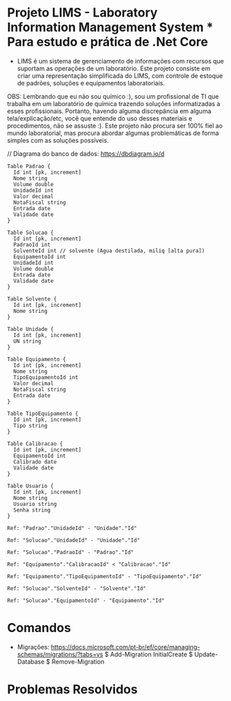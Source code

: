 ﻿# Projeto LIMS - Laboratory Information Management System * Para estudo e prática de .Net Core
- LIMS é um sistema de gerenciamento de informações com recursos que suportam as operações de um laboratório.
Este projeto consiste em criar uma representação simplificada do LIMS, com controle de estoque de padrões, soluções e equipamentos laboratoriais.

OBS: Lembrando que eu não sou químico :), sou um profissional de TI que trabalha em um laboratório de química trazendo soluções informatizadas a esses profissionais.
Portanto, havendo alguma discrepância em alguma tela/explicação/etc, você que entende do uso desses materiais e procedimentos, não se assuste :). 
Este projeto não procura ser 100% fiel ao mundo laboratorial, mas procura abordar algumas problemáticas de forma simples com as soluções possíveis. 

// Diagrama do banco de dados: https://dbdiagram.io/d

```
Table Padrao {
  Id int [pk, increment]
  Nome string
  Volume double
  UnidadeId int
  Valor decimal
  NotaFiscal string
  Entrada date
  Validade date
}

Table Solucao {
  Id int [pk, increment]
  PadraoId int
  SolventeId int // solvente (Agua destilada, miliq [alta pura])
  EquipamentoId int
  UnidadeId int
  Volume double
  Entrada date
  Validade date
}

Table Solvente {
  Id int [pk, increment]
  Nome string
}

Table Unidade {
  Id int [pk, increment]
  UN string
}

Table Equipamento {
  Id int [pk, increment]
  Nome string
  TipoEquipamentoId int
  Valor decimal
  NotaFiscal string
  Entrada date
}

Table TipoEquipamento {
  Id int [pk, increment]
  Tipo string
}

Table Calibracao {
  Id int [pk, increment]
  EquipamentoId int
  Calibrado date
  Validade date
}

Table Usuario {
  Id int [pk, increment]
  Nome string
  Usuario string
  Senha string
}

Ref: "Padrao"."UnidadeId" - "Unidade"."Id"

Ref: "Solucao"."UnidadeId" - "Unidade"."Id"

Ref: "Solucao"."PadraoId" - "Padrao"."Id"

Ref: "Equipamento"."CalibracaoId" < "Calibracao"."Id"

Ref: "Equipamento"."TipoEquipamentoId" - "TipoEquipamento"."Id"

Ref: "Solucao"."SolventeId" - "Solvente"."Id"

Ref: "Solucao"."EquipamentoId" - "Equipamento"."Id"
```

# Comandos
- Migrações: https://docs.microsoft.com/pt-br/ef/core/managing-schemas/migrations/?tabs=vs
$ Add-Migration InitialCreate
$ Update-Database
$ Remove-Migration 

# Problemas Resolvidos